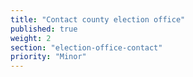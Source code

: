 ```yaml
---
title: "Contact county election office"
published: true
weight: 2
section: "election-office-contact"
priority: "Minor"
---
```

&nbsp;